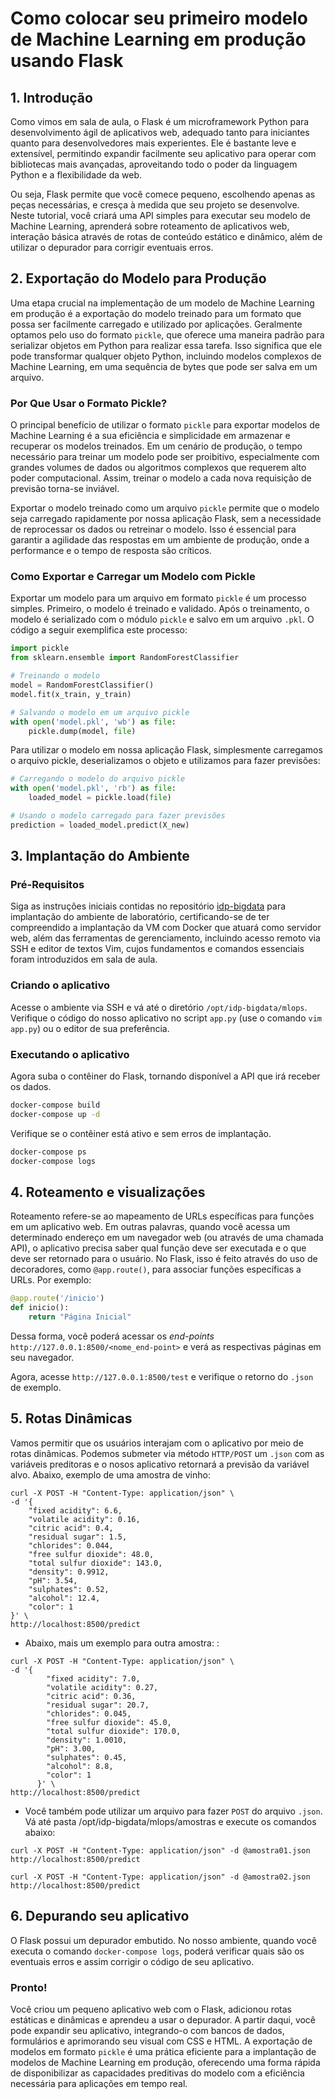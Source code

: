 # Como colocar seu primeiro modelo de Machine Learning em produção usando Flask

## 1. Introdução

Como vimos em sala de aula, o Flask é um microframework Python para desenvolvimento ágil de aplicativos web, adequado tanto para iniciantes quanto para desenvolvedores mais experientes. Ele é bastante leve e extensível, permitindo expandir facilmente seu aplicativo para operar com bibliotecas mais avançadas, aproveitando todo o poder da linguagem Python e a flexibilidade da web. 

Ou seja, Flask permite que você comece pequeno, escolhendo apenas as peças necessárias, e cresça à medida que seu projeto se desenvolve. Neste tutorial, você criará uma API simples para executar seu modelo de Machine Learning, aprenderá sobre roteamento de aplicativos web, interação básica através de rotas de conteúdo estático e dinâmico, além de utilizar o depurador para corrigir eventuais erros.

## 2. Exportação do Modelo para Produção

Uma etapa crucial na implementação de um modelo de Machine Learning em produção é a exportação do modelo treinado para um formato que possa ser facilmente carregado e utilizado por aplicações. Geralmente optamos pelo uso do formato `pickle`, que oferece uma maneira padrão para serializar objetos em Python para realizar essa tarefa. Isso significa que ele pode transformar qualquer objeto Python, incluindo modelos complexos de Machine Learning, em uma sequência de bytes que pode ser salva em um arquivo.

### Por Que Usar o Formato Pickle?

O principal benefício de utilizar o formato `pickle` para exportar modelos de Machine Learning é a sua eficiência e simplicidade em armazenar e recuperar os modelos treinados. Em um cenário de produção, o tempo necessário para treinar um modelo pode ser proibitivo, especialmente com grandes volumes de dados ou algoritmos complexos que requerem alto poder computacional. Assim, treinar o modelo a cada nova requisição de previsão torna-se inviável.

Exportar o modelo treinado como um arquivo `pickle` permite que o modelo seja carregado rapidamente por nossa aplicação Flask, sem a necessidade de reprocessar os dados ou retreinar o modelo. Isso é essencial para garantir a agilidade das respostas em um ambiente de produção, onde a performance e o tempo de resposta são críticos.

### Como Exportar e Carregar um Modelo com Pickle

Exportar um modelo para um arquivo em formato `pickle` é um processo simples. Primeiro, o modelo é treinado e validado. Após o treinamento, o modelo é serializado com o módulo `pickle` e salvo em um arquivo `.pkl`. O código a seguir exemplifica este processo:

```python
import pickle
from sklearn.ensemble import RandomForestClassifier

# Treinando o modelo
model = RandomForestClassifier()
model.fit(x_train, y_train)

# Salvando o modelo em um arquivo pickle
with open('model.pkl', 'wb') as file:
    pickle.dump(model, file)
```

Para utilizar o modelo em nossa aplicação Flask, simplesmente carregamos o arquivo pickle, deserializamos o objeto e utilizamos para fazer previsões:
```python
# Carregando o modelo do arquivo pickle
with open('model.pkl', 'rb') as file:
    loaded_model = pickle.load(file)

# Usando o modelo carregado para fazer previsões
prediction = loaded_model.predict(X_new)
```

## 3. Implantação do Ambiente

### Pré-Requisitos

Siga as instruções iniciais contidas no repositório [idp-bigdata](https://github.com/klaytoncastro/idp-bigdata/) para implantação do ambiente de laboratório, certificando-se de ter compreendido a implantação da VM com Docker que atuará como servidor web, além das ferramentas de gerenciamento, incluindo acesso remoto via SSH e editor de textos Vim, cujos fundamentos e comandos essenciais foram introduzidos em sala de aula. 

### Criando o aplicativo

Acesse o ambiente via SSH e vá até o diretório `/opt/idp-bigdata/mlops`. Verifique o código do nosso aplicativo no script `app.py` (use o comando `vim app.py`) ou o editor de sua preferência. 

### Executando o aplicativo 

Agora suba o contêiner do Flask, tornando disponível a API que irá receber os dados. 

```bash
docker-compose build
docker-compose up -d
```

Verifique se o contêiner está ativo e sem erros de implantação. 

```bash
docker-compose ps
docker-compose logs
```

## 4. Roteamento e visualizações

Roteamento refere-se ao mapeamento de URLs específicas para funções em um aplicativo web. Em outras palavras, quando você acessa um determinado endereço em um navegador web (ou através de uma chamada API), o aplicativo precisa saber qual função deve ser executada e o que deve ser retornado para o usuário. No Flask, isso é feito através do uso de decoradores, como `@app.route()`, para associar funções específicas a URLs. Por exemplo:

```python
@app.route('/inicio')
def inicio():
    return "Página Inicial"
```

Dessa forma, você poderá acessar os *end-points* `http://127.0.0.1:8500/<nome_end-point>` e verá as respectivas páginas em seu navegador. 

Agora, acesse `http://127.0.0.1:8500/test` e verifique o retorno do `.json` de exemplo. 

## 5. Rotas Dinâmicas

Vamos permitir que os usuários interajam com o aplicativo por meio de rotas dinâmicas. Podemos submeter via método `HTTP/POST` um `.json` com as variáveis preditoras e o nosos aplicativo retornará a previsão da variável alvo. Abaixo, exemplo de uma amostra de vinho: 

```shell
curl -X POST -H "Content-Type: application/json" \
-d '{
    "fixed acidity": 6.6,
    "volatile acidity": 0.16,
    "citric acid": 0.4,
    "residual sugar": 1.5,
    "chlorides": 0.044,
    "free sulfur dioxide": 48.0,
    "total sulfur dioxide": 143.0,
    "density": 0.9912,
    "pH": 3.54,
    "sulphates": 0.52,
    "alcohol": 12.4,
    "color": 1
}' \
http://localhost:8500/predict
```

- Abaixo, mais um exemplo para outra amostra: : 

```shell
curl -X POST -H "Content-Type: application/json" \
-d '{
        "fixed acidity": 7.0,
        "volatile acidity": 0.27,
        "citric acid": 0.36,
        "residual sugar": 20.7,
        "chlorides": 0.045,
        "free sulfur dioxide": 45.0,
        "total sulfur dioxide": 170.0,
        "density": 1.0010,
        "pH": 3.00,
        "sulphates": 0.45,
        "alcohol": 8.8,
        "color": 1
      }' \
http://localhost:8500/predict
```

- Você também pode utilizar um arquivo para fazer `POST` do arquivo `.json`. Vá até pasta /opt/idp-bigdata/mlops/amostras e execute os comandos abaixo: 

```shell
curl -X POST -H "Content-Type: application/json" -d @amostra01.json http://localhost:8500/predict
```

```shell
curl -X POST -H "Content-Type: application/json" -d @amostra02.json http://localhost:8500/predict
```

## 6. Depurando seu aplicativo

O Flask possui um depurador embutido. No nosso ambiente, quando você executa o comando `docker-compose logs`, poderá verificar quais são os eventuais erros e assim corrigir o código de seu aplicativo. 

### Pronto! 

Você criou um pequeno aplicativo web com o Flask, adicionou rotas estáticas e dinâmicas e aprendeu a usar o depurador. A partir daqui, você pode expandir seu aplicativo, integrando-o com bancos de dados, formulários e aprimorando seu visual com CSS e HTML. A exportação de modelos em formato `pickle` é uma prática eficiente para a implantação de modelos de Machine Learning em produção, oferecendo uma forma rápida de disponibilizar as capacidades preditivas do modelo com a eficiência necessária para aplicações em tempo real.
